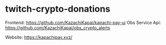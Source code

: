 # twitch-crypto-donations

Frontend: https://github.com/KazachiKapai/kapachi-pay-ui
Obs Service Api: https://github.com/KazachiKapai/obs_crypto_alerts

Website: https://kapachipay.xyz/